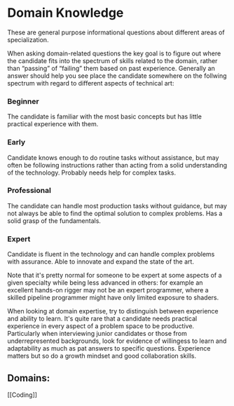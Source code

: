 # Domain Knowledge

These are general purpose informational questions about different areas of specialization.

When asking domain-related questions the key goal is to figure out where the candidate fits into the spectrum of skills related to the domain, rather than “passing” of “failing” them based on past experience. Generally an answer should help you see place the candidate somewhere on the follwing spectrum with regard to different aspects of technical art:

### Beginner
The candidate is familiar with the most basic concepts but has little practical experience with them.

### Early    
Candidate knows enough to do routine tasks without assistance, but may often be following instructions rather than acting from a solid understanding of the technology. Probably needs help for complex tasks.

### Professional
The candidate can handle most production tasks without guidance, but may not always be able to find the optimal solution to complex problems. Has a solid grasp of the fundamentals.

### Expert
Candidate is fluent in the technology and can handle complex problems with assurance. Able to innovate and expand the state of the art.

Note that it's pretty normal for someone to be expert at some aspects of a given specialty while being less advanced in others: for example an excellent hands-on rigger may not be an expert programmer, where a skilled pipeline programmer might have only limited exposure to shaders.

When looking at domain expertise, try to distinguish between experience and ability to learn. It's quite rare that a candidate needs practical experience in every aspect of a problem space to be productive.  Particularly when interviewing junior candidates or those from underrepresented backgrounds, look for evidence of willingess to learn and adaptability as much as pat answers to specific questions. Experience matters but so do a growth mindset and good collaboration skills.

## Domains:

[[Coding]]


